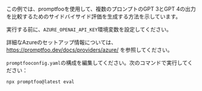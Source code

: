 この例では、promptfooを使用して、複数のプロンプトのGPT 3とGPT 4の出力を比較するためのサイドバイサイド評価を生成する方法を示しています。

実行する前に、`AZURE_OPENAI_API_KEY`環境変数を設定してください。

詳細なAzureのセットアップ情報については、https://promptfoo.dev/docs/providers/azure/ を参照してください。

`promptfooconfig.yaml`の構成を編集してください。次のコマンドで実行してください：

```
npx promptfoo@latest eval
```
